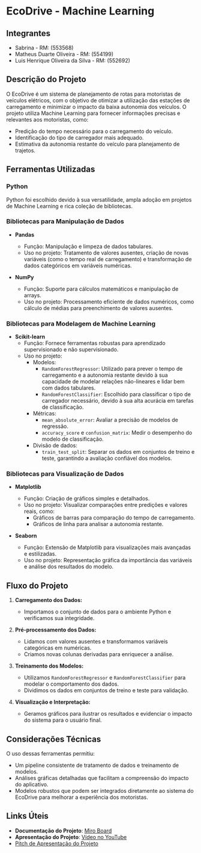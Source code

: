 # EcoDrive - Machine Learning

## Integrantes
- Sabrina - RM: (553568)
- Matheus Duarte Oliveira - RM: (554199)
- Luis Henrique Oliveira da Silva - RM: (552692)

## Descrição do Projeto
O EcoDrive é um sistema de planejamento de rotas para motoristas de veículos elétricos, com o objetivo de otimizar a utilização das estações de carregamento e minimizar o impacto da baixa autonomia dos veículos. O projeto utiliza Machine Learning para fornecer informações precisas e relevantes aos motoristas, como:

- Predição do tempo necessário para o carregamento do veículo.
- Identificação do tipo de carregador mais adequado.
- Estimativa da autonomia restante do veículo para planejamento de trajetos.

## Ferramentas Utilizadas

### Python
Python foi escolhido devido à sua versatilidade, ampla adoção em projetos de Machine Learning e rica coleção de bibliotecas.

### Bibliotecas para Manipulação de Dados
- **Pandas**
  - Função: Manipulação e limpeza de dados tabulares.
  - Uso no projeto: Tratamento de valores ausentes, criação de novas variáveis (como o tempo real de carregamento) e transformação de dados categóricos em variáveis numéricas.

- **NumPy**
  - Função: Suporte para cálculos matemáticos e manipulação de arrays.
  - Uso no projeto: Processamento eficiente de dados numéricos, como cálculo de médias para preenchimento de valores ausentes.

### Bibliotecas para Modelagem de Machine Learning
- **Scikit-learn**
  - Função: Fornece ferramentas robustas para aprendizado supervisionado e não supervisionado.
  - Uso no projeto:
    - Modelos:
      - `RandomForestRegressor`: Utilizado para prever o tempo de carregamento e a autonomia restante devido à sua capacidade de modelar relações não-lineares e lidar bem com dados tabulares.
      - `RandomForestClassifier`: Escolhido para classificar o tipo de carregador necessário, devido à sua alta acurácia em tarefas de classificação.
    - Métricas:
      - `mean_absolute_error`: Avaliar a precisão de modelos de regressão.
      - `accuracy_score` e `confusion_matrix`: Medir o desempenho do modelo de classificação.
    - Divisão de dados:
      - `train_test_split`: Separar os dados em conjuntos de treino e teste, garantindo a avaliação confiável dos modelos.

### Bibliotecas para Visualização de Dados
- **Matplotlib**
  - Função: Criação de gráficos simples e detalhados.
  - Uso no projeto: Visualizar comparações entre predições e valores reais, como:
    - Gráficos de barras para comparação do tempo de carregamento.
    - Gráficos de linha para analisar a autonomia restante.

- **Seaborn**
  - Função: Extensão de Matplotlib para visualizações mais avançadas e estilizadas.
  - Uso no projeto: Representação gráfica da importância das variáveis e análise dos resultados do modelo.

## Fluxo do Projeto

1. **Carregamento dos Dados:**
   - Importamos o conjunto de dados para o ambiente Python e verificamos sua integridade.

2. **Pré-processamento dos Dados:**
   - Lidamos com valores ausentes e transformamos variáveis categóricas em numéricas.
   - Criamos novas colunas derivadas para enriquecer a análise.

3. **Treinamento dos Modelos:**
   - Utilizamos `RandomForestRegressor` e `RandomForestClassifier` para modelar o comportamento dos dados.
   - Dividimos os dados em conjuntos de treino e teste para validação.

4. **Visualização e Interpretação:**
   - Geramos gráficos para ilustrar os resultados e evidenciar o impacto do sistema para o usuário final.

## Considerações Técnicas
O uso dessas ferramentas permitiu:
- Um pipeline consistente de tratamento de dados e treinamento de modelos.
- Análises gráficas detalhadas que facilitam a compreensão do impacto do aplicativo.
- Modelos robustos que podem ser integrados diretamente ao sistema do EcoDrive para melhorar a experiência dos motoristas.

## Links Úteis
- **Documentação do Projeto**: [Miro Board](https://miro.com/welcomeonboard/V2NOUThhVkZWb3F5YVhPcHlKZ1lEYjMxdVF6bzBFbDJDL21wdE5OcFAzb1M4SSt1cm5uNTFldGI2SE1tZGo2ZFNMbTZIcUx0ZzBwdGlWemtQSjNVamVTblNRd0hWWWw2clpGd0Rwd0JXMmQ0S1RHelhxMHZ2VUZwdHFUWWJuTGwhZQ==?share_link_id=468499909302)
- **Apresentação do Projeto**: [Vídeo no YouTube](https://www.youtube.com/watch?v=8bzh6oU2oPI)
- [Pitch de Apresentação do Projeto](https://youtu.be/HrFmGBe4v9A)
